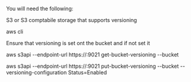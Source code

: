 You will need the following:

S3 or S3 comptabile storage that supports versioning 

aws cli

Ensure that versioning is set ont the bucket and if not set it

aws s3api --endpoint-url https://<s3 location>:9021 get-bucket-versioning --bucket <bucket-name>

aws s3api --endpoint-url https://<s3 location>:9021 put-bucket-versioning --bucket <bucket-name> --versioning-configuration Status=Enabled
